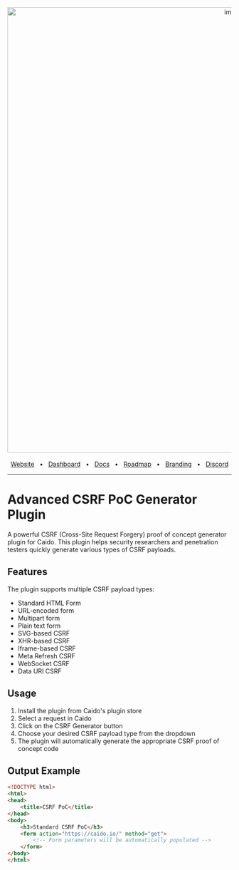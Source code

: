 <div align="center">
  <img width="1000" alt="image" src="https://user-images.githubusercontent.com/6225588/211916659-567751d1-0225-402b-9141-4145c18b0834.png">
  <br />
  <br />
  <a href="https://caido.io/">Website</a>
  <span>&nbsp;&nbsp;•&nbsp;&nbsp;</span>
  <a href="https://dashboard.caido.io/">Dashboard</a>
  <span>&nbsp;&nbsp;•&nbsp;&nbsp;</span>
  <a href="https://docs.caido.io/" target="_blank">Docs</a>
  <span>&nbsp;&nbsp;•&nbsp;&nbsp;</span>
  <a href="https://links.caido.io/roadmap">Roadmap</a>
  <span>&nbsp;&nbsp;•&nbsp;&nbsp;</span>
  <a href="https://github.com/caido/caido/tree/main/brand">Branding</a>
  <span>&nbsp;&nbsp;•&nbsp;&nbsp;</span>
  <a href="https://links.caido.io/www-discord" target="_blank">Discord</a>
  <br />
  <hr />
</div>

# Advanced CSRF PoC Generator Plugin

A powerful CSRF (Cross-Site Request Forgery) proof of concept generator plugin for Caido. This plugin helps security researchers and penetration testers quickly generate various types of CSRF payloads.

## Features

The plugin supports multiple CSRF payload types:
- Standard HTML Form
- URL-encoded form
- Multipart form
- Plain text form
- SVG-based CSRF
- XHR-based CSRF
- Iframe-based CSRF
- Meta Refresh CSRF
- WebSocket CSRF
- Data URI CSRF

## Usage

1. Install the plugin from Caido's plugin store
2. Select a request in Caido
3. Click on the CSRF Generator button
4. Choose your desired CSRF payload type from the dropdown
5. The plugin will automatically generate the appropriate CSRF proof of concept code

## Output Example

```html
<!DOCTYPE html>
<html>
<head>
    <title>CSRF PoC</title>
</head>
<body>
    <h3>Standard CSRF PoC</h3>
    <form action="https://caido.io/" method="get">
        <!-- Form parameters will be automatically populated -->
    </form>
</body>
</html>
